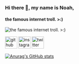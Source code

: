 ### Hi there 👋, my name is Noah,
#### the famous internet troll. >:)
![the famous internet troll. >:)](https://cdn.discordapp.com/attachments/837726150083477573/838020002715795476/tenor_3.gif)



[<img src='https://cdn.jsdelivr.net/npm/simple-icons@3.0.1/icons/github.svg' alt='github' height='40'>](https://github.com/Gooniez)  [<img src='https://cdn.jsdelivr.net/npm/simple-icons@3.0.1/icons/instagram.svg' alt='instagram' height='40'>](https://www.instagram.com/disbuted/)  [<img src='https://cdn.jsdelivr.net/npm/simple-icons@3.0.1/icons/twitter.svg' alt='twitter' height='40'>](https://twitter.com/disbuted)  



[![Anurag's GitHub stats](https://github-readme-stats.vercel.app/api?username=gooniez)](https://github.com/gooniez/github-readme-stats)
